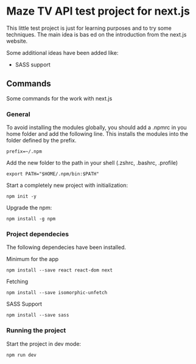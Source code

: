 # Maze TV API test project for next.js

This little test project is just for learning purposes and to try some techniques. The main idea is bas
ed on the introduction from the next.js website.

Some additional ideas have been added like:
- SASS support 

## Commands

Some commands for the work with next.js

### General

To avoid installing the modules globally, you should add a .npmrc in you home folder and add the following line. This installs the modules into the folder defined by the prefix.
```shell script
prefix=~/.npm
```

Add the new folder to the path in your shell (.zshrc, .bashrc, .profile)
```shell script
export PATH="$HOME/.npm/bin:$PATH"
```

Start a completely new project with initialization:
```shell script
npm init -y
```

Upgrade the npm:
```shell script
npm install -g npm
```

### Project dependecies

The following dependecies have been installed.

Minimum for the app
```shell script
npm install --save react react-dom next
```

Fetching
```shell script
npm install --save isomorphic-unfetch
```

SASS Support
```shell script
npm install --save sass
```

### Running the project

Start the project in dev mode:
```shell script
npm run dev
```

